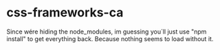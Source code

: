 # css-frameworks-ca
Since wére hiding the node_modules, im guessing you´ll just use "npm install" to get everything back.
Because nothing seems to load without it.


